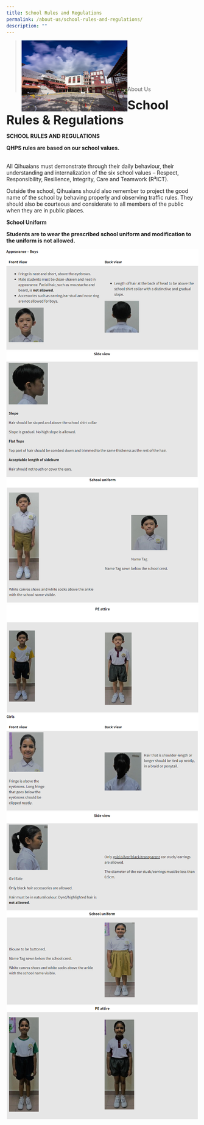 ```yaml
---
title: School Rules and Regulations
permalink: /about-us/school-rules-and-regulations/
description: ""
---
```

><img src="/images/Picture-1-min.jpg"  
     style="width:60%"
			align="left"><br><br><br><br><br><br><br>
>About Us

**<font size=6>School Rules & Regulations</font>**

**SCHOOL RULES AND REGULATIONS**

**QHPS rules are based on our school values.**                                                              

All Qihuaians must demonstrate through their daily behaviour, their understanding and internalization of the six school values – Respect, Responsibility, Resilience, Integrity, Care and Teamwork (R³ICT).

Outside the school, Qihuaians should also remember to project the good name of the school by behaving properly and observing traffic rules. They should also be courteous and considerate to all members of the public when they are in public places.

**School Uniform**

**Students are to wear the prescribed school uniform and modification to the uniform is not allowed.**

![](/images/About%20Us/School%20Rules%201(2).png)<br>
![](/images/About%20Us/School%20Rules%202.png)<br>
![](/images/About%20Us/School%20Rules%203.png)<br>
![](/images/About%20Us/School%20Rules%204.png)<br>
![](/images/About%20Us/School%20Rules%205.png)<br>
![](/images/About%20Us/School%20Rules%206.png)<br>
![](/images/About%20Us/School%20Rules%207.png)<br>
![](/images/About%20Us/School%20Rules%208.png)<br>